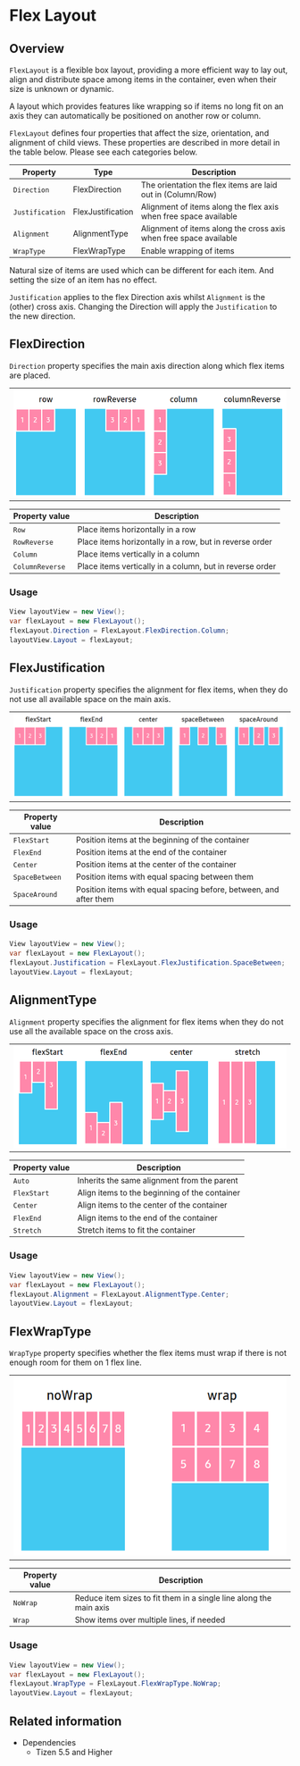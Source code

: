 # Flex Layout

## Overview

`FlexLayout` is a flexible box layout, providing a more efficient way to lay out, align and distribute space among items in the container, even when their size is unknown or dynamic.

A layout which provides features like wrapping so if items no long fit on an axis they can automatically be positioned on another row or column.

`FlexLayout` defines four properties that affect the size, orientation, and alignment of child views. These properties are described in more detail in the table below.
Please see each categories below.

| Property               | Type            | Description |
| -----------------------| --------------- | ------------ |
| `Direction`            | FlexDirection   | The orientation the flex items are laid out in (Column/Row) |
| `Justification`        | FlexJustification | Alignment of items along the flex axis when free space available |
| `Alignment`            | AlignmentType     | Alignment of items along the cross axis when free space available |
| `WrapType`             | FlexWrapType    | Enable wrapping of items |


Natural size of items are used which can be different for each item. And setting the size of an item has no effect.

`Justification` applies to the flex Direction axis whilst `Alignment` is the (other) cross axis. Changing the Direction will apply the `Justification` to the new direction.


## FlexDirection

`Direction` property specifies the main axis direction along which flex items are placed.

<table style="width:100%">
<tr>
<td style="width:100%" align="center">
<img src="./media/flexDirection.png">
</td>
</tr>
</table>

| Property value |  Description |
|----------------|--------------|
| `Row`          | Place items horizontally in a row |
| `RowReverse`   | Place items horizontally in a row, but in reverse order |
| `Column`       | Place items vertically in a column |
| `ColumnReverse` | Place items vertically in a column, but in reverse order |

### Usage

```csharp
View layoutView = new View();
var flexLayout = new FlexLayout();
flexLayout.Direction = FlexLayout.FlexDirection.Column;
layoutView.Layout = flexLayout;
```


## FlexJustification

`Justification` property specifies the alignment for flex items, when they do not use all available space on the main axis.

<table style="width:100%">
<tr>
<td style="width:100%" align="center">
<img src="./media/justifyContent.png">
</td>
</tr>
</table>

| Property value  |   Description |
|-----------------|---------------|
| `FlexStart`     | Position items at the beginning of the container |
| `FlexEnd`       | Position items at the end of the container |
| `Center`        | Position items at the center of the container |
| `SpaceBetween`  |  Position items with equal spacing between them |
| `SpaceAround`   |  Position items with equal spacing before, between, and after them |

### Usage

```csharp
View layoutView = new View();
var flexLayout = new FlexLayout();
flexLayout.Justification = FlexLayout.FlexJustification.SpaceBetween;
layoutView.Layout = flexLayout;
```


## AlignmentType

`Alignment` property specifies the alignment for flex items when they do not use all the available space on the cross axis.

<table style="width:100%">
<tr>
<td style="width:100%" align="center">
<img src="./media/alignItems.png">
</td>
</tr>
</table>

|  Property value  |   Description  |
|------------------|----------------|
|  `Auto`          | Inherits the same alignment from the parent |
|  `FlexStart`     | Align items to the beginning of the container |
|  `Center`        | Align items to the center of the container |
|  `FlexEnd`       | Align items to the end of the container |
|  `Stretch`       | Stretch items to fit the container |

### Usage

```csharp
View layoutView = new View();
var flexLayout = new FlexLayout();
flexLayout.Alignment = FlexLayout.AlignmentType.Center;
layoutView.Layout = flexLayout;
```


## FlexWrapType

`WrapType` property specifies whether the flex items must wrap if there is not enough room for them on 1 flex line.

<table style="width:100%">
<tr>
<td style="width:100%" align="center">
<img src="./media/flexWrap.png">
</td>
</tr>
</table>


| Property value |  Description  |
|----------------|---------------|
|  `NoWrap`      | Reduce item sizes to fit them in a single line along the main axis |
|  `Wrap`        | Show items over multiple lines, if needed |

### Usage

```csharp
View layoutView = new View();
var flexLayout = new FlexLayout();
flexLayout.WrapType = FlexLayout.FlexWrapType.NoWrap;
layoutView.Layout = flexLayout;
```


## Related information

- Dependencies
  -  Tizen 5.5 and Higher
